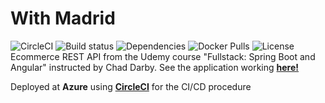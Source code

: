 # With Madrid 

![CircleCI](https://circleci.com/gh/victorgrubio/with-madrid-fullstack-bot.svg?style=svg) 
![Build status](https://img.shields.io/circleci/build/gh/victorgrubio/with-madrid-fullstack-bot/main?token=ccf75fe7e2f1925687bae66dc293fe9bfca32eee) 
![Dependencies](https://img.shields.io/librariesio/github/victorgrubio/with-madrid-fullstack-bot)
![Docker Pulls](https://img.shields.io/docker/pulls/victorgrubio/bernard-bot-with-madrid)
![License](https://img.shields.io/github/license/victorgrubio/with-madrid-fullstack-bot) 
<br>Ecommerce REST API from the Udemy course "Fullstack: Spring Boot and Angular" instructed by Chad Darby. See the application working [**here!**](https://ecommerce-app.victorgarciarubio.com)

Deployed at **Azure** using [**CircleCI**](https://circleci.com) for the CI/CD procedure